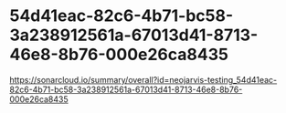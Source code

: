 # 54d41eac-82c6-4b71-bc58-3a238912561a-67013d41-8713-46e8-8b76-000e26ca8435
https://sonarcloud.io/summary/overall?id=neojarvis-testing_54d41eac-82c6-4b71-bc58-3a238912561a-67013d41-8713-46e8-8b76-000e26ca8435
